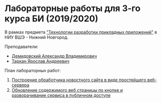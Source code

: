 # Лабораторные работы для 3-го курса БИ (2019/2020)

В рамках предмета 
["Технологии разработки прикладных приложений"](https://www.hse.ru/edu/courses/292719529) 
в НИУ ВШЭ - Нижний Новгород.

Преподаватели: 

* [Демидовский Александр Владимирович](https://www.hse.ru/staff/demidovs)
* [Таркан Ярослав Андреевич](https://www.linkedin.com/in/yaroslav-tarkan-857ba3171/)

План лабораторных работ:

1. [Построение обработчика новостного сайта в виде простейшего веб-сервера](./lab_1/README.md)
2. [Обновление содержимого веб страницы по кнопке и разворачивание сервиса в публичном доступе](./lab_2/README.md)
